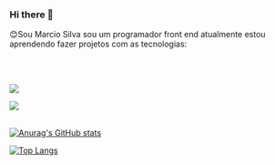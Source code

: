 ### Hi there 👋

:blush:Sou Marcio Silva sou um programador front end  atualmente estou aprendendo fazer projetos com as tecnologias:

<br>
<br>

 <a href="https://google.com"><img src="https://img.shields.io/badge/HTML5-E34F26?style=for-the-badge&logo=html5&logoColor=white"></a>


 <a href="https://google.com"><img src="https://img.shields.io/badge/CSS3-1572B6?style=for-the-badge&logo=css3&logoColor=white"></a>
 <br>
 <br>
 
 [![Anurag's GitHub stats](https://github-readme-stats.vercel.app/api?username=Marciosilvamoraes)](https://github.com/anuraghazra/github-readme-stats)
 
 [![Top Langs](https://github-readme-stats.vercel.app/api/top-langs/?username=marciosilvamoraes)](https://github.com/anuraghazra/github-readme-stats)


 
 
 
